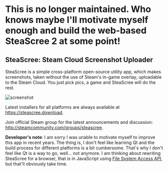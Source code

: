 # This is no longer maintained. Who knows maybe I'll motivate myself enough and build the web-based SteaScree 2 at some point!

## SteaScree: Steam Cloud Screenshot Uploader

SteaScree is a simple cross-platform open-source utility app, which makes screenshots, taken without the use of Steam's in-game overlay, uploadable to the Steam Cloud. You just pick pics, a game and SteaScree will do the rest.

![screenshot](https://steascree.download/screenshot.png)

Latest installers for all platforms are always available at https://steascree.download.

Join official Steam group for the latest announcements and discussion: http://steamcommunity.com/groups/steascree.

**Developer's note**: I am sorry I was unable to motivate myself to improve this app in recent years. The thing is, I don't feel like learning Qt and the build process for different platforms is a bit cumbersome. That's why I don't feel like Qt is a way to go, well... not anymore. I am thinking about rewriting SteaScree for a browser, that is in JavaScript using [File System Access API](https://wicg.github.io/file-system-access), but that'll obviously take time.
